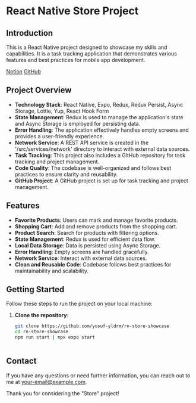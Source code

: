 # React Native Store Project 

## Introduction

This is a React Native  project designed to showcase my skills and capabilities. It is a task tracking application that demonstrates various features and best practices for mobile app development.


[Notion](https://www.notion.so/React-Native-Showcase-6a80794df2464d1f9877edb6aaf33c8d#1bb3092cc1174d7d9b5ae2a6c1fb704f)
[GitHub](https://github.com/users/yusuf-yldrm/projects/3)


## Project Overview

- **Technology Stack**: React Native, Expo, Redux, Redux Persist, Async Storage, Lottie, Yup, React Hook Form
- **State Management**: Redux is used to manage the application's state and Async Storage is employed for persisting data.
- **Error Handling**: The application effectively handles empty screens and provides a user-friendly experience.
- **Network Service**: A REST API service is created in the '/src/services/network' directory to interact with external data sources.
- **Task Tracking**: This project also includes a GitHub repository for task tracking and project management.
- **Code Quality**: The codebase is well-organized and follows best practices to ensure clarity and reusability.
- **GitHub Project**: A GitHub project is set up for task tracking and project management.


## Features


- **Favorite Products**: Users can mark and manage favorite products.
- **Shopping Cart**: Add and remove products from the shopping cart.
- **Product Search**: Search for products with filtering options.
- **State Management**: Redux is used for efficient data flow.
- **Local Data Storage**: Data is persisted using Async Storage.
- **Error Handling**: Empty screens are handled gracefully.
- **Network Service**: Interact with external data sources.
- **Clean and Reusable Code**: Codebase follows best practices for maintainability and scalability.

## Getting Started

Follow these steps to run the project on your local machine:

1. **Clone the repository**:

   ```bash
   git clone https://github.com/yusuf-yldrm/rn-store-showcase
   cd rn-store-showcase
   npm run start | npx expo start



## Contact

If you have any questions or need further information, you can reach out to me at your-email@example.com.

Thank you for considering the "Store" project!
